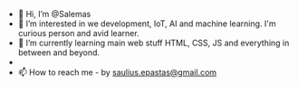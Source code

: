 - 👋 Hi, I’m @Salemas
- 👀 I’m interested in we development, IoT, AI and machine learning. I'm curious person and avid learner.
- 🌱 I’m currently learning main web stuff HTML, CSS, JS and everything in between and beyond.
- 
- 📫 How to reach me - by saulius.epastas@gmail.com

<!---
Salemas/Salemas is a ✨ special ✨ repository because its `README.md` (this file) appears on your GitHub profile.
You can click the Preview link to take a look at your changes.
--->
